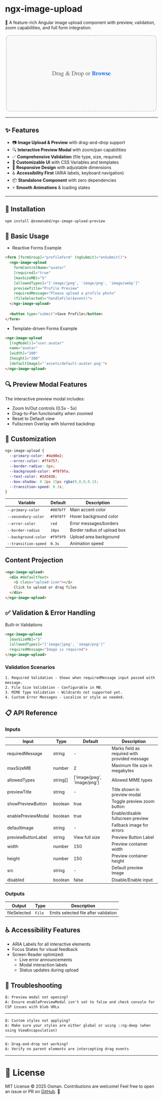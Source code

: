 # ngx-image-upload

🚀 A feature-rich Angular image upload component with preview, validation, zoom capabilities, and full form integration.

![ngx-image-upload](https://github.com/osmanabdelsalam/ngx-image-upload/blob/main/public/ngx-image-upload.png?raw=true)

---

## ✨ Features

- 📷 **Image Upload & Preview** with drag-and-drop support
- 🔍 **Interactive Preview Modal** with zoom/pan capabilities
- ✅ **Comprehensive Validation** (file type, size, required)
- 🎨 **Customizable UI** with CSS Variables and templates
- 📱 **Responsive Design** with adjustable dimensions
- ♿ **Accessibility First** (ARIA labels, keyboard navigation)
- 📦 **Standalone Component** with zero dependencies
- ⚡ **Smooth Animations** & loading states

---

## 🚀 Installation

```bash
npm install @osmanabd/ngx-image-upload-preview
```

## 📌 Basic Usage
* Reactive Forms Example
```HTML
<form [formGroup]="profileForm" (ngSubmit)="onSubmit()">
  <ngx-image-upload 
    formControlName="avatar"
    [required]="true"
    [maxSizeMB]="5"
    [allowedTypes]="['image/jpeg', 'image/png', 'image/webp']"
    previewTitle="Profile Preview"
    requiredMessage="Please upload a profile photo"
    (fileSelected)="handleFile($event)">
  </ngx-image-upload>
  
  <button type="submit">Save Profile</button>
</form>
```
* Template-driven Forms Example
```HTML
<ngx-image-upload
  [(ngModel)]="user.avatar"
  name="avatar"
  [width]="200"
  [height]="200"
  [defaultImage]="'assets/default-avatar.png'">
</ngx-image-upload>
```
## 🔍 Preview Modal Features
The interactive preview modal includes:
* Zoom In/Out controls (0.5x - 5x)
* Drag-to-Pan functionality when zoomed
* Reset to Default view
* Fullscreen Overlay with blurred backdrop

## 🎨 Customization
```SCSS
ngx-image-upload {
  --primary-color: #4a90e2;
  --error-color: #ff4757;
  --border-radius: 8px;
  --background-color: #f8f9fa;
  --text-color: #2d3436;
  --box-shadow: 0 2px 15px rgba(0,0,0,0.1);
  --transition-speed: 0.3s;
}
```
| Variable             | Default   | Description                     |
| -------------------- | --------- | ------------------------------- |
| `--primary-color`    | `#007bff` | Main accent color               |
| `--secondary-color`  | `#f0f8ff` | Hover background color          |
| `--error-color`      | `red`     | Error messages/borders          |
| `--border-radius`    | `10px`    | Border radius of upload box     |
| `--background-color` | `#f9f9f9` | Upload area background          |
| `--transition-speed` | `0.3s`    | Animation speed                 |

## Content Projection
```HTML
<ngx-image-upload>
  <div #defaultText>
    <i class="upload-icon"></i>
    Click to upload or drag files
  </div>
</ngx-image-upload>
```
## ✅ Validation & Error Handling

Built-in Validations
```HTML
<ngx-image-upload
  [maxSizeMB]="5"
  [allowedTypes]="['image/jpeg', 'image/png']"
  requiredMessage="Image is required">
</ngx-image-upload>
```
### Validation Scenarios
    1. Required Validation - Shows when requiredMessage input passed with message.
    2. File Size Validation - Configurable in MB.
    3. MIME Type Validation - Wildcards not supported yet.
    4. Custom Error Messages - Localize or style as needed.

## 📋 API Reference
### Inputs
| Input               | Type     | Default     | Description                           |
|---------------------|----------|--------------|--------------------------------------|
| requiredMessage     | string   | -         | Marks field as required with provided message |
| maxSizeMB           | number   | 2            | Maximum file size in megabytes       |
| allowedTypes        | string[] | ['image/jpeg', 'image/png']  | Allowed MIME types                   |
| previewTitle        | string   | -            | Title shown in preview modal         |
| showPreviewButton   | boolean  | true         | Toggle preview zoom button           |
| enablePreviewModal  | boolean  | true         | Enable/disable fullscreen preview    |
| defaultImage        | string   | -            | Fallback image for errors            |
| previewButtonLabel  | string   | View full size | Preview Button Label               |
| width               | number   | 150          | Preview container width              |
| height              | number   | 150          | Preview container height             |
| src                 | string   | -            | Default preview image                |
| disabled            | boolean  | false        | Disable/Enable input                 |

### Outputs
| Output              | Type    | Description           |
----------------------|---------|-----------------------|
| fileSelected        | `File`  | Emits selected file after validation |

## ♿ Accessibility Features
* ARIA Labels for all interactive elements
* Focus States for visual feedback
* Screen Reader optimized:
    * Live error announcements
    * Modal interaction labels
    * Status updates during upload

## 🐞 Troubleshooting
    Q: Preview modal not opening?
    A: Ensure enablePreviewModal isn't set to false and check console for CSP issues with blob URLs
---
    Q: Custom styles not applying?
    A: Make sure your styles are either global or using ::ng-deep (when using ViewEncapsulation)
---
    Q: Drag-and-drop not working?
    A: Verify no parent elements are intercepting drag events
---
# 📄 License
MIT License © 2025 Osman.
Contributions are welcome! Feel free to open an issue or PR on [GitHub](https://github.com/osmanabdelsalam/ngx-image-upload). 🚀
